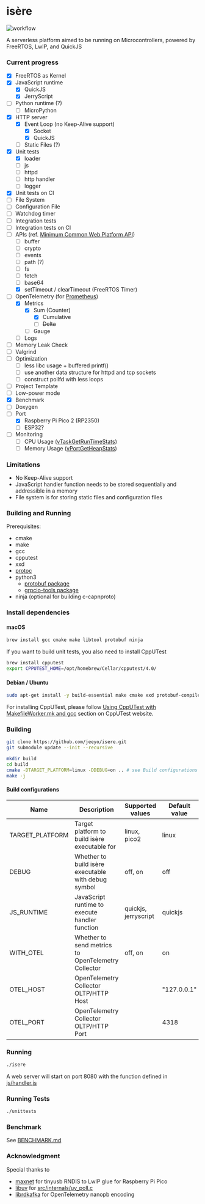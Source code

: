 # isère

![workflow](https://github.com/jeeyo/isere/actions/workflows/ci.yml/badge.svg)

A serverless platform aimed to be running on Microcontrollers, powered by FreeRTOS, LwIP, and QuickJS

### Current progress

- [x] FreeRTOS as Kernel
- [x] JavaScript runtime
  - [x] QuickJS
  - [x] JerryScript
- [ ] Python runtime (?)
  - [ ] MicroPython
- [x] HTTP server
  - [x] Event Loop (no Keep-Alive support)
    - [x] Socket
    - [x] QuickJS
  - [ ] Static Files (?)
- [x] Unit tests
  - [x] loader
  - [ ] js
  - [ ] httpd
  - [ ] http handler
  - [ ] logger
- [x] Unit tests on CI
- [ ] File System
- [ ] Configuration File
- [ ] Watchdog timer
- [ ] Integration tests
- [ ] Integration tests on CI
- [ ] APIs (ref. [Minimum Common Web Platform API](https://common-min-api.proposal.wintercg.org/))
  - [ ] buffer
  - [ ] crypto
  - [ ] events
  - [ ] path (?)
  - [ ] fs
  - [ ] fetch
  - [ ] base64
  - [x] setTimeout / clearTimeout (FreeRTOS Timer)
- [ ] OpenTelemetry (for [Prometheus](https://opentelemetry.io/docs/specs/otel/compatibility/prometheus_and_openmetrics/))
  - [x] Metrics
    - [x] Sum (Counter)
      - [x] Cumulative
      - [ ] ~~Delta~~
    - [ ] Gauge
  - [ ] Logs
- [ ] Memory Leak Check
- [ ] Valgrind
- [ ] Optimization
  - [ ] less libc usage + buffered printf()
  - [ ] use another data structure for httpd and tcp sockets
  - [ ] construct pollfd with less loops
- [ ] Project Template
- [ ] Low-power mode
- [x] Benchmark
- [ ] Doxygen
- [ ] Port
  - [x] Raspberry Pi Pico 2 (RP2350)
  - [ ] ESP32?
- [ ] Monitoring
  - [ ] CPU Usage ([vTaskGetRunTimeStats](https://www.freertos.org/rtos-run-time-stats.html))
  - [ ] Memory Usage ([vPortGetHeapStats](https://www.freertos.org/a00111.html))

### Limitations

- No Keep-Alive support
- JavaScript handler function needs to be stored sequentially and addressible in a memory
- File system is for storing static files and configuration files

### Building and Running

Prerequisites:
- cmake
- make
- gcc
- cpputest
- xxd
- [protoc](https://grpc.io/docs/protoc-installation/)
- python3
  - [protobuf package](https://pypi.org/project/protobuf/)
  - [grpcio-tools package](https://pypi.org/project/grpcio-tools/)
- ninja (optional for building c-capnproto)

### Install dependencies

#### macOS

```zsh
brew install gcc cmake make libtool protobuf ninja
```

If you want to build unit tests, you also need to install CppUTest

```zsh
brew install cpputest
export CPPUTEST_HOME=/opt/homebrew/Cellar/cpputest/4.0/
```

#### Debian / Ubuntu

```bash
sudo apt-get install -y build-essential make cmake xxd protobuf-compiler ninja-build
```

For installing CppUTest, please follow [Using CppUTest with MakefileWorker.mk and gcc](https://cpputest.github.io/) section on CppUTest website.

### Building

```sh
git clone https://github.com/jeeyo/isere.git
git submodule update --init --recursive

mkdir build
cd build
cmake -DTARGET_PLATFORM=linux -DDEBUG=on .. # see Build configurations for more options
make -j
```

#### Build configurations

|Name|Description|Supported values|Default value|
|-|-|-|-|
|TARGET_PLATFORM|Target platform to build isère executable for|linux, pico2|linux|
|DEBUG|Whether to build isère executable with debug symbol|off, on|off|
|JS_RUNTIME|JavaScript runtime to execute handler function|quickjs, jerryscript|quickjs|
|WITH_OTEL|Whether to send metrics to OpenTelemetry Collector|off, on|on|
|OTEL_HOST|OpenTelemetry Collector OLTP/HTTP Host||"127.0.0.1"|
|OTEL_PORT|OpenTelemetry Collector OLTP/HTTP Port||4318|

### Running

```sh
./isere
```

A web server will start on port 8080 with the function defined in [js/handler.js](js/handler.js)

### Running Tests

```sh
./unittests
```

### Benchmark

See [BENCHMARK.md](BENCHMARK.md)

### Acknowledgment

Special thanks to

- [maxnet](https://github.com/maxnet/pico-webserver/) for tinyusb RNDIS to LwIP glue for Raspberry Pi Pico
- [libuv](https://github.com/libuv/libuv) for [src/internals/uv_poll.c](src/internals/uv_poll.c)
- [librdkafka](https://github.com/confluentinc/librdkafka) for OpenTelemetry nanopb encoding

